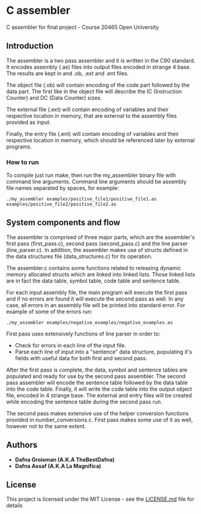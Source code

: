 # C assembler
C assembler for final project - Course 20465 Open University

## Introduction
The assembler is a two pass assembler and it is written in the C90 standard.
It encodes assembly (.as) files into output files encoded in strange 4 base.
The results are kept in and .ob, .ext and .ent files.

The object file (.ob) will contain encoding of the code part followed by the data part.
The first like in the object file will describe the IC (Instruction Counter) and DC (Data Counter) sizes.

The external file (.ext) will contain encoding of variables and their respective location in memory,
that are external to the assembly files provided as input.

Finally, the entry file (.ent) will contain encoding of variables and their respective location in memory,
which should be referenced later by external programs.


### How to run
To compile just run make, then run the my_assembler binary file with command line arguments.
Command line arguments should be assembly file names separated by spaces, for example:
```
./my_assembler examples/positive_file1/positive_file1.as examples/positive_file2/positive_file2.as
```

## System components and flow
The assembler is comprised of three major parts, which are the assembler's first pass (first_pass.c),
second pass (second_pass.c) and the line parser (line_parser.c).
In addition, the assembler makes use of structs defined in the data structures file (data_structures.c) for its operation.

The assembler.c contains some functions related to releasing dynamic memory allocated structs which are linked into
linked lists. Those linked lists are in fact the data table, symbol table, code table and sentence table.

For each input assembly file, the main program will execute the first pass and if no errors are found it will execute
the second pass as well. In any case, all errors in an assembly file will be printed into standard error.
For example of some of the errors run:

```
./my_assembler examples/negative_examples/negative_examples.as
```

First pass uses extensively functions of line parser in order to:
* Check for errors in each line of the input file.
* Parse each line of input into a "sentence" data structure, populating it's fields with useful data for both
first and second pass.

After the first pass is complete, the data, symbol and sentence tables are populated and ready for use by the
second pass assembler. The second pass assembler will encode the sentence table followed by the data table into the
code table. Finally, it will write the code table into the output object file, encoded in 4 strange base.
The external and entry files will be created while encoding the sentence table during the second pass run.

The second pass makes extensive use of the helper conversion functions provided in number_conversions.c. First pass
makes some use of it as well, however not to the same extent.

## Authors

* **Dafna Groisman (A.K.A TheBestDafna)**
* **Dafna Assaf (A.K.A La Magnifica)**

## License

This project is licensed under the MIT License - see the [LICENSE.md](LICENSE.md) file for details